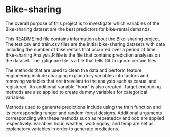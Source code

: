 # Bike-sharing

The overall purpose of this project is to investigate which variables of the Bike-sharing dataset are the best predictors for bike-rental demands.

This README.md file contains information about the Bike-sharing project. The test.csv and train.csv files are the initial bike-sharing datasets with data including the number of bike rentals that occurred over a period of time. Bike-sharing Analysis.R file is the file that contains prediction analyses on the dataset.
The .gitignore file is a file that tells Git to ignore certain files.

The methods that are used to clean the data and perform feature engineering include changing explanatory variables into factors and removing variables that are irrevelant to the analysis such as casual and registered. An additional variable "hour" is also created. Target encouding methods are also applied to create dummy variables for categorical variables.

Methods used to generate predictions include using the train function and its corresponding ranger and random forest designs. Additional arguments corresponding with these methods such as repeatedcv and oob are applied respectively. Variables hour, weather, workingday, and temp are set as explanatory variables in order to generate predictions.
